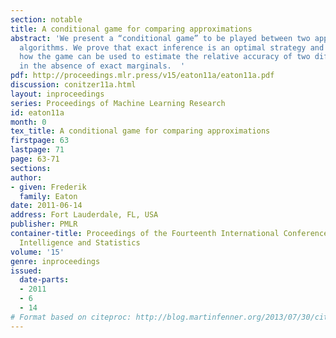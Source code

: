 ```yaml
---
section: notable
title: A conditional game for comparing approximations
abstract: 'We present a “conditional game” to be played between two approximate inference
  algorithms. We prove that exact inference is an optimal strategy and demonstrate
  how the game can be used to estimate the relative accuracy of two different approximations
  in the absence of exact marginals.  '
pdf: http://proceedings.mlr.press/v15/eaton11a/eaton11a.pdf
discussion: conitzer11a.html
layout: inproceedings
series: Proceedings of Machine Learning Research
id: eaton11a
month: 0
tex_title: A conditional game for comparing approximations
firstpage: 63
lastpage: 71
page: 63-71
sections: 
author:
- given: Frederik
  family: Eaton
date: 2011-06-14
address: Fort Lauderdale, FL, USA
publisher: PMLR
container-title: Proceedings of the Fourteenth International Conference on Artificial
  Intelligence and Statistics
volume: '15'
genre: inproceedings
issued:
  date-parts:
  - 2011
  - 6
  - 14
# Format based on citeproc: http://blog.martinfenner.org/2013/07/30/citeproc-yaml-for-bibliographies/
---
```

